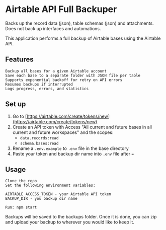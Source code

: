 # Airtable API Full Backuper

Backs up the record data (json), table schemas (json) and attachments. Does not back up interfaces and automations.

This application performs a full backup of Airtable bases using the Airtable API.

## Features

    Backup all bases for a given Airtable account
    Save each base to a separate folder with JSON file per table
    Supports exponential backoff for retry on API errors
    Resumes backups if interrupted
    Logs progress, errors, and statistics


## Set up

1. Go to [https://airtable.com/create/tokens/new](https://airtable.com/create/tokens/new)
2. Create an API token with Access "All current and future bases in all current and future workspaces" and the scopes:
    * `data.records:read`
    * `schema.bases:read`
3. Rename a `.env.example` to `.env` file in the base directory
4. Paste your token and backup dir name into `.env` file after `=`

## Usage

    Clone the repo
    Set the following environment variables:

    AIRTABLE_ACCESS_TOKEN - your Airtable API token
    BACKUP_DIR - you backup dir name

    Run: npm start

Backups will be saved to the backups folder. Once it is done, you can zip and upload your backup to wherever you would like to keep it.